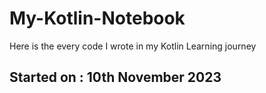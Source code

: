 # My-Kotlin-Notebook
Here is the every code I wrote in my Kotlin Learning journey

## Started on : 10th November 2023
